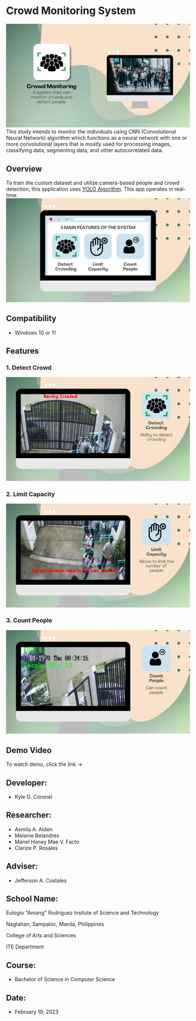 # Crowd Monitoring System
![Main](Logo/page1.png)
This study intends to monitor the individuals using CNN (Convolutional Neural Network) algorithm which functions as a neural network with one or more convolutional layers that is mostly used for processing images, classifying data, segmenting data, and other autocorrelated data.
## Overview
To train the custom dataset and utilize camera-based people and crowd detection, this application uses [YOLO Algorithm](https://www.section.io/engineering-education/introduction-to-yolo-algorithm-for-object-detection/). This app operates in real-time.
![Main](Logo/page2.png)

## Compatibility
* Windows 10 or 11

## Features
### 1. Detect Crowd
![Main](Logo/page3.png)

### 2. Limit Capacity
![Main](Logo/page4.png)

### 3. Count People
![Main](Logo/page5.png)

## Demo Video
To watch demo, click the link ->

## Developer:
* Kyle G. Coronel
## Researcher:
* Asmila A. Alden
* Melanie Belandres
* Manel Honey Mae V. Facto
* Clarize P. Rosales

## Adviser:
* Jefferson A. Costales

## School Name:
Eulogio "Amang" Rodriguez Insitute of Science and Technology

Nagtahan, Sampaloc, Manila, Philippines

College of Arts and Sciences

ITE Department

## Course:
* Bachelor of Science in Computer Science

## Date:
* February 19, 2023




